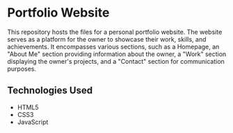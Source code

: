 # Portfolio Website
This repository hosts the files for a personal portfolio website. The website serves as a platform for the owner to 
showcase their work, skills, and achievements. It encompasses various sections, such as a Homepage, an "About Me" section 
providing information about the owner, a "Work" section displaying the owner's projects, and a "Contact" section for communication purposes.

## Technologies Used

- HTML5
- CSS3
- JavaScript
